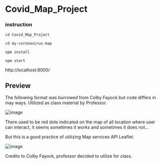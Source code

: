 # Covid_Map_Project

### instruction

` cd Covid_Map_Project `

` cd my-coronavirus-map `

` npm install `

` npm start `

http://localhost:8000/
 
 ## Preview
 
 The following format was burrowed from Colby Fayock but code differs in may ways. Utilized as class material by Professor.
 
![image](https://user-images.githubusercontent.com/36967168/172975361-d3681032-5c75-4a54-acf5-762c212ccf27.png)

There used to be red dots indicated on the map of all location where user can interact, it seems sometimes it works and sometimes it does not...

But this is a good practice of utilizing Map services API Leaflet.

![image](https://user-images.githubusercontent.com/36967168/172975514-3051f044-ba6e-4272-8053-3d690ca567b9.png)

Credits to Colby Fayock, professor decided to utilize for class.
